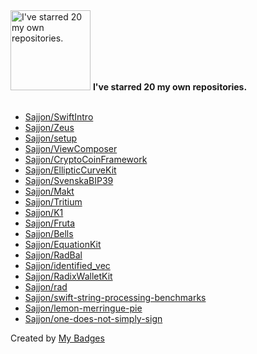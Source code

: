 <img src="https://my-badges.github.io/my-badges/self-star.png" alt="I&apos;ve starred 20 my own repositories." title="I&apos;ve starred 20 my own repositories." width="128">
<strong>I&apos;ve starred 20 my own repositories.</strong>
<br><br>

- <a href="https://github.com/Sajjon/SwiftIntro">Sajjon/SwiftIntro</a>
- <a href="https://github.com/Sajjon/Zeus">Sajjon/Zeus</a>
- <a href="https://github.com/Sajjon/setup">Sajjon/setup</a>
- <a href="https://github.com/Sajjon/ViewComposer">Sajjon/ViewComposer</a>
- <a href="https://github.com/Sajjon/CryptoCoinFramework">Sajjon/CryptoCoinFramework</a>
- <a href="https://github.com/Sajjon/EllipticCurveKit">Sajjon/EllipticCurveKit</a>
- <a href="https://github.com/Sajjon/SvenskaBIP39">Sajjon/SvenskaBIP39</a>
- <a href="https://github.com/Sajjon/Makt">Sajjon/Makt</a>
- <a href="https://github.com/Sajjon/Tritium">Sajjon/Tritium</a>
- <a href="https://github.com/Sajjon/K1">Sajjon/K1</a>
- <a href="https://github.com/Sajjon/Fruta">Sajjon/Fruta</a>
- <a href="https://github.com/Sajjon/Bells">Sajjon/Bells</a>
- <a href="https://github.com/Sajjon/EquationKit">Sajjon/EquationKit</a>
- <a href="https://github.com/Sajjon/RadBal">Sajjon/RadBal</a>
- <a href="https://github.com/Sajjon/identified_vec">Sajjon/identified_vec</a>
- <a href="https://github.com/Sajjon/RadixWalletKit">Sajjon/RadixWalletKit</a>
- <a href="https://github.com/Sajjon/rad">Sajjon/rad</a>
- <a href="https://github.com/Sajjon/swift-string-processing-benchmarks">Sajjon/swift-string-processing-benchmarks</a>
- <a href="https://github.com/Sajjon/lemon-merringue-pie">Sajjon/lemon-merringue-pie</a>
- <a href="https://github.com/Sajjon/one-does-not-simply-sign">Sajjon/one-does-not-simply-sign</a>


Created by <a href="https://github.com/my-badges/my-badges">My Badges</a>